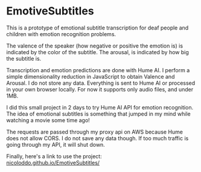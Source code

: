 # EmotiveSubtitles

This is a prototype of emotional subtitle transcription for deaf people and children with emotion recognition problems.

The valence of the speaker (how negative or positive the emotion is) is indicated by the color of the subtitle. The arousal, is indicated by how big the subtitle is.

Transcription and emotion predictions are done with Hume AI. I perform a simple dimensionality reduction in JavaScript to obtain Valence and Arousal. I do not store any data. Everything is sent to Hume AI or processed in your own browser locally. For now it supports only audio files, and under 1MB.

I did this small project in 2 days to try Hume AI API for emotion recognition. The idea of emotional subtitles is something that jumped in my mind while watching a movie some time ago!

The requests are passed through my proxy api on AWS because Hume does not allow CORS. I do not save any data though. If too much traffic is going through my API, it will shut down.

Finally, here's a link to use the project: [nicoloddo.github.io/EmotiveSubtitles/](https://nicoloddo.github.io/EmotiveSubtitles/)

